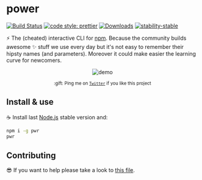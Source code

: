# power

[![Build Status](https://travis-ci.org/jesusprubio/pwr.svg?branch=master)](https://travis-ci.org/jesusprubio/pwr)
[![code style: prettier](https://img.shields.io/badge/code_style-prettier-ff69b4.svg?style=flat-square)](https://github.com/prettier/prettier)
[![Downloads](https://img.shields.io/npm/dm/pwr.svg)](https://npmjs.com/pwr)
[![stability-stable](https://img.shields.io/badge/stability-stable-green.svg)](https://github.com/emersion/stability-badges#stable)

:zap: The (cheated) interactive CLI for [npm](https://www.npmjs.com). Because the community builds awesome :sparkles: stuff we use every day but it's not easy to remember their hipsty names (and parameters). Moreover it could make easier the learning curve for newcomers.

<div align="center">
	<p><img src="https://raw.githubusercontent.com/jesusprubio/pwr/master/artifacts/demo.gif" alt="demo"></p>
	<p><sub>:gift: Ping me on <a href="https://twitter.com/jesusprubio"><code>Twitter</code></a> if you like this project</sub></p>
</div>

## Install & use
:coffee: Install last [Node.js](https://nodejs.org/download) stable version and:

```sh
npm i -g pwr
pwr
```

## Contributing
:sunglasses: If you want to help please take a look to [this file](.github/CONTRIBUTING.md).
